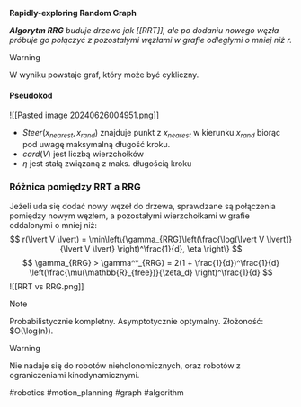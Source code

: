 **Rapidly-exploring Random Graph**

***Algorytm RRG** buduje drzewo jak [[RRT]], ale po dodaniu nowego węzła próbuje go połączyć z pozostałymi węzłami w grafie odległymi o mniej niż $r$.* 
>[!WARNING]
>W wyniku powstaje graf, który może być cykliczny.

#### Pseudokod
![[Pasted image 20240626004951.png]]
- $Steer(x_{nearest}, x_{rand})$ znajduje punkt z $x_{nearest}$ w kierunku $x_{rand}$ biorąc pod uwagę maksymalną długość kroku.
- $card(V)$ jest liczbą wierzchołków
- $\eta$ jest stałą związaną z maks. długością kroku

### Różnica pomiędzy RRT a RRG
Jeżeli uda się dodać nowy węzeł do drzewa, sprawdzane są połączenia pomiędzy nowym węzłem, a pozostałymi wierzchołkami w grafie oddalonymi o mniej niż:
$$
r(\lvert V \lvert) = \min\left\{\gamma_{RRG}\left(\frac{\log(\lvert V \lvert)}{\lvert V \lvert} \right)^\frac{1}{d}, \eta \right\}
$$
$$
\gamma_{RRG} > \gamma^*_{RRG} = 2(1 + \frac{1}{d})^\frac{1}{d}
\left(\frac{\mu(\mathbb{R}_{free})}{\zeta_d} \right)^\frac{1}{d}
$$
![[RRT vs RRG.png]]

>[!NOTE]
> Probabilistycznie kompletny.
> Asymptotycznie optymalny.
> Złożoność: $O(\log(n)).

>[!WARNING]
>Nie nadaje się do robotów nieholonomicznych, oraz robotów z ograniczeniami kinodynamicznymi.



#robotics #motion_planning #graph #algorithm 

